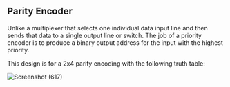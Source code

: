 ## Parity Encoder

Unlike a multiplexer that selects one individual data input line and then sends that data to a single output line or switch. 
The job of a priority encoder is to produce a binary output address for the input with the highest priority.

This design is for a 2x4 parity encoding with the following truth table:

![Screenshot (617)](https://github.com/EngAhmed21/Sub-RTL-Projects/assets/90782588/215ce25a-02ec-4716-87c1-64aae8901824)
